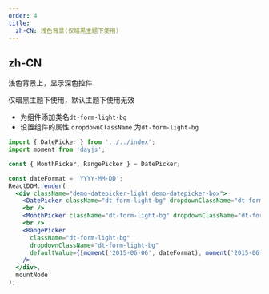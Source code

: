 ```yaml
---
order: 4
title:
  zh-CN: 浅色背景(仅暗黑主题下使用)
---
```


## zh-CN

浅色背景上，显示深色控件

仅暗黑主题下使用，默认主题下使用无效

- 为组件添加类名`dt-form-light-bg`
- 设置组件的属性 `dropdownClassName` 为`dt-form-light-bg`

```jsx
import { DatePicker } from '../../index';
import moment from 'dayjs';

const { MonthPicker, RangePicker } = DatePicker;

const dateFormat = 'YYYY-MM-DD';
ReactDOM.render(
  <div className="demo-datepicker-light demo-datepicker-box">
    <DatePicker className="dt-form-light-bg" dropdownClassName="dt-form-light-bg" defaultValue={moment('2015-06-06', dateFormat)} />
    <br />
    <MonthPicker className="dt-form-light-bg" dropdownClassName="dt-form-light-bg" defaultValue={moment('2015-06', 'YYYY-MM')} />
    <br />
    <RangePicker
      className="dt-form-light-bg"
      dropdownClassName="dt-form-light-bg"
      defaultValue={[moment('2015-06-06', dateFormat), moment('2015-06-06', dateFormat)]}
    />
  </div>,
  mountNode
);
```
